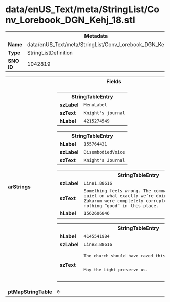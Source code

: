 <h1>data/enUS_Text/meta/StringList/Conv_Lorebook_DGN_Kehj_18.stl</h1><table><tr><th colspan="100%">Metadata</th></tr><tr><td><b>Name</b></td><td>data/enUS_Text/meta/StringList/Conv_Lorebook_DGN_Kehj_18.stl</td></tr><tr><td><b>Type</b></td><td>StringListDefinition</td></tr><tr><td><b>SNO ID</b></td><td>1042819</td></tr></table>

<table><tr><th colspan="100%">Fields</th></tr><tr><td><b>arStrings</b></td><td><table><tr><th colspan="100%">StringTableEntry</th></tr><tr><td><b>szLabel</b></td><td><code>MenuLabel</code></td></tr><tr><td><b>szText</b></td><td><code>Knight's journal</code></td></tr><tr><td><b>hLabel</b></td><td><code>4215274549</code></td></tr></table>


<table><tr><th colspan="100%">StringTableEntry</th></tr><tr><td><b>hLabel</b></td><td><code>155764431</code></td></tr><tr><td><b>szLabel</b></td><td><code>DisembodiedVoice</code></td></tr><tr><td><b>szText</b></td><td><code>Knight's Journal</code></td></tr></table>


<table><tr><th colspan="100%">StringTableEntry</th></tr><tr><td><b>szLabel</b></td><td><code>Line1.B8616</code></td></tr><tr><td><b>szText</b></td><td><code>Something feels wrong. The commanders are being quiet on what exactly we’re doing here, but the Zakarum were completely corrupted so there is nothing “good” in this place.</code></td></tr><tr><td><b>hLabel</b></td><td><code>1562606046</code></td></tr></table>


<table><tr><th colspan="100%">StringTableEntry</th></tr><tr><td><b>hLabel</b></td><td><code>4145541984</code></td></tr><tr><td><b>szLabel</b></td><td><code>Line3.B8616</code></td></tr><tr><td><b>szText</b></td><td><pre>The church should have razed this unholy den long ago.

May the Light preserve us.</pre></td></tr></table>


</td></tr><tr><td><b>ptMapStringTable</b></td><td><code>0</code></td></tr></table>

